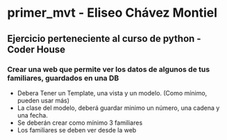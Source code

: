 # primer_mvt - Eliseo Chávez Montiel

## Ejercicio perteneciente al curso de python - Coder House

### Crear una web que permite ver los datos de algunos de tus familiares, guardados en una DB
- Debera Tener un Template, una vista y un modelo. (Como mínimo, pueden usar más)
- La clase del modelo, deberá guardar minimo un número, una cadena y una fecha.
- Se deberán crear como mínimo 3 familiares
- Los familiares se deben ver desde la web

